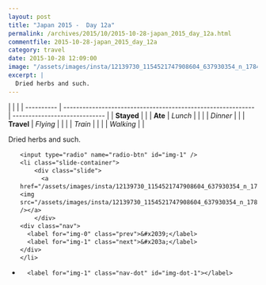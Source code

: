 ```yaml
---
layout: post
title: "Japan 2015 -  Day 12a"
permalink: /archives/2015/10/2015-10-28-japan_2015_day_12a.html
commentfile: 2015-10-28-japan_2015_day_12a
category: travel
date: 2015-10-28 12:09:00
image: "/assets/images/insta/12139730_1154521747908604_637930354_n_17845028107047535.jpg"
excerpt: |
  Dried herbs and such.
---
```


|            |                                                              |
| ---------- | ------------------------------------------------------------ | ----------------------------- |
| **Stayed** |  |
| **Ate**    | _Lunch_                                                      |          |
|            | _Dinner_                                                     |          |
| **Travel** | _Flying_                                                     |          |
|            | _Train_                                                      |          |
|            | _Walking_                                                    |          |


Dried herbs and such.


<ul class="slides">

    <input type="radio" name="radio-btn" id="img-1" />
    <li class="slide-container">
        <div class="slide">
          <a href="/assets/images/insta/12139730_1154521747908604_637930354_n_17845028107047535.jpg"><img src="/assets/images/insta/12139730_1154521747908604_637930354_n_17845028107047535.jpg" /></a>
        </div>
    <div class="nav">
      <label for="img-0" class="prev">&#x2039;</label>
      <label for="img-1" class="next">&#x203a;</label>
    </div>
    </li>
			
<li class="nav-dots">

      <label for="img-1" class="nav-dot" id="img-dot-1"></label>

</li>
</ul>        
             

		